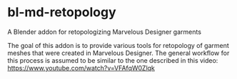 # bl-md-retopology
A Blender addon for retopologizing Marvelous Designer garments


The goal of this addon is to provide various tools for retopology of garment meshes that were created in Marvelous Designer.
The general workflow for this process is assumed to be similar to the one described in this video: https://www.youtube.com/watch?v=VFAfqW0Zlqk